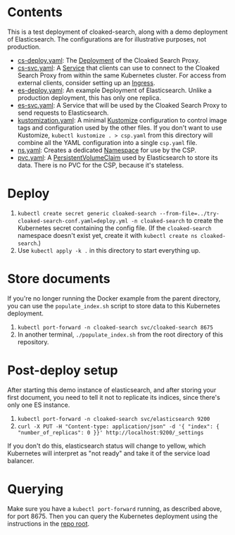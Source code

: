 # Contents

This is a test deployment of cloaked-search, along with a demo deployment of Elasticsearch. The configurations are for illustrative
purposes, not production.

- [cs-deploy.yaml](cs-deploy.yaml): The [Deployment](https://kubernetes.io/docs/concepts/workloads/controllers/deployment/) of the
  Cloaked Search Proxy.
- [cs-svc.yaml](cs-svc.yaml): A [Service](https://kubernetes.io/docs/concepts/services-networking/service/) that clients can use to
  connect to the Cloaked Search Proxy from within the same Kubernetes cluster. For access from external clients, consider setting
  up an [Ingress](https://kubernetes.io/docs/concepts/services-networking/ingress/).
- [es-deploy.yaml](es-deploy.yaml): An example Deployment of Elasticsearch. Unlike a production deployment, this has only one
  replica.
- [es-svc.yaml](es-svc.yaml): A Service that will be used by the Cloaked Search Proxy to send requests to Elasticsearch.
- [kustomization.yaml](kustomization.yaml): A minimal [Kustomize](https://kubernetes-sigs.github.io/kustomize/) configuration to
  control image tags and configuration used by the other files. If you don't want to use Kustomize, `kubectl kustomize . > csp.yaml`
  from this directory will combine all the YAML configuration into a single `csp.yaml` file.
- [ns.yaml](ns.yaml): Creates a dedicated [Namespace](https://kubernetes.io/docs/concepts/overview/working-with-objects/namespaces/)
  for use by the CSP.
- [pvc.yaml](pvc.yaml): A [PersistentVolumeClaim](https://kubernetes.io/docs/concepts/storage/persistent-volumes/) used by
  Elasticsearch to store its data. There is no PVC for the CSP, because it's stateless.

# Deploy

1. `kubectl create secret generic cloaked-search --from-file=../try-cloaked-search-conf.yaml=deploy.yml -n cloaked-search` to create
    the Kubernetes secret containing the config file. (If the `cloaked-search` namespace doesn't exist yet, create it with
    `kubectl create ns cloaked-search`.)
1. Use `kubectl apply -k .` in this directory to start everything up.

# Store documents

If you're no longer running the Docker example from the parent directory, you can use the `populate_index.sh` script to store data
to this Kubernetes deployment.

1. `kubectl port-forward -n cloaked-search svc/cloaked-search 8675`
1. In another terminal, `./populate_index.sh` from the root directory of this repository.

# Post-deploy setup

After starting this demo instance of elasticsearch, and after storing your first document, you need to tell it not to replicate its
indices, since there's only one ES instance.

1. `kubectl port-forward -n cloaked-search svc/elasticsearch 9200`
1. `curl -X PUT -H "Content-type: application/json" -d '{ "index": { "number_of_replicas": 0 }}' http://localhost:9200/_settings`

If you don't do this, elasticsearch status will change to yellow, which Kubernetes will interpret as "not ready" and take it of the
service load balancer.

# Querying

Make sure you have a `kubectl port-forward` running, as described above, for port 8675. Then you can query the Kubernetes deployment
using the instructions in the [repo root](../README.md).
